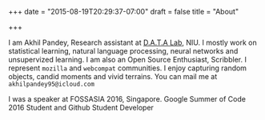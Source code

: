 +++
date = "2015-08-19T20:29:37-07:00"
draft = false
title = "About"

+++

I am Akhil Pandey, Research assistant at [D.A.T.A Lab](data.niu.edu), NIU. I mostly work on statistical learning, natural language processing, neural networks and unsupervized learning. I am also an Open Source Enthusiast, Scribbler. I represent `mozilla` and `webcompat` communities. I enjoy capturing random objects, candid moments and vivid terrains. You can mail me at `akhilpandey95@icloud.com`

I was a speaker at FOSSASIA 2016, Singapore. Google Summer of Code 2016 Student and Github Student Developer
